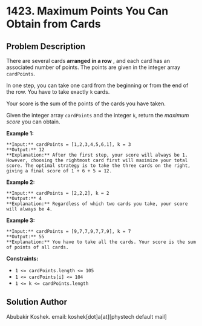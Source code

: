# 1423\. Maximum Points You Can Obtain from Cards

## Problem Description

There are several cards **arranged in a row** , and each card has an
associated number of points. The points are given in the integer array
`cardPoints`.

In one step, you can take one card from the beginning or from the end of the
row. You have to take exactly `k` cards.

Your score is the sum of the points of the cards you have taken.

Given the integer array `cardPoints` and the integer `k`, return the _maximum
score_ you can obtain.

**Example 1:**

    
    
    **Input:** cardPoints = [1,2,3,4,5,6,1], k = 3
    **Output:** 12
    **Explanation:** After the first step, your score will always be 1. However, choosing the rightmost card first will maximize your total score. The optimal strategy is to take the three cards on the right, giving a final score of 1 + 6 + 5 = 12.
    

**Example 2:**

    
    
    **Input:** cardPoints = [2,2,2], k = 2
    **Output:** 4
    **Explanation:** Regardless of which two cards you take, your score will always be 4.
    

**Example 3:**

    
    
    **Input:** cardPoints = [9,7,7,9,7,7,9], k = 7
    **Output:** 55
    **Explanation:** You have to take all the cards. Your score is the sum of points of all cards.
    

**Constraints:**

  * `1 <= cardPoints.length <= 105`
  * `1 <= cardPoints[i] <= 104`
  * `1 <= k <= cardPoints.length`

## Solution Author

Abubakir Koshek. email: koshek[dot]a[at][phystech default mail]

